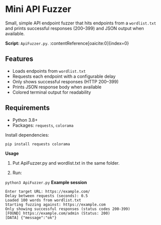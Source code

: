 # Mini API Fuzzer

Small, simple API endpoint fuzzer that hits endpoints from a `wordlist.txt` and prints successful responses (200–399) and JSON output when available.

**Script:** `ApiFuzzer.py`. :contentReference[oaicite:0]{index=0}

## Features
- Loads endpoints from `wordlist.txt`
- Requests each endpoint with a configurable delay
- Only shows successful responses (HTTP 200–399)
- Prints JSON response body when available
- Colored terminal output for readability

## Requirements
- Python 3.8+
- Packages: `requests`, `colorama`

Install dependencies:
```
pip install requests colorama
```
**Usage**

1. Put ApiFuzzer.py and wordlist.txt in the same folder.

2. Run:

```python3 ApiFuzzer.py```
**Example session**
```
Enter target URL: https://example.com/
Delay between requests (seconds): 0.5
Loaded 100 words from wordlist.txt
Starting fuzzing against: https://example.com
Only showing successful responses (status codes 200-399)
[FOUND] https://example.com/admin (Status: 200)
[DATA] {"message":"ok"}
```
